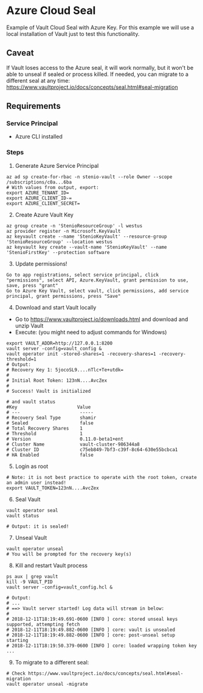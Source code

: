 # Azure Cloud Seal
Example of Vault Cloud Seal with Azure Key. 
For this example we will use a local installation of Vault just to test this functionality.

## Caveat
If Vault loses access to the Azure seal, it will work normally, but it won't be able to unseal if sealed or process killed.
If needed, you can migrate to a different seal at any time: https://www.vaultproject.io/docs/concepts/seal.html#seal-migration

## Requirements
### Service Principal
- Azure CLI installed

### Steps
1. Generate Azure Service Principal
```
az ad sp create-for-rbac -n stenio-vault --role Owner --scope /subscriptions/c0a...6ba
# With values from output, export:
export AZURE_TENANT_ID=
export AZURE_CLIENT_ID-=
export AZURE_CLIENT_SECRET= 
```
2. Create Azure Vault Key
```
az group create -n 'StenioResourceGroup' -l westus
az provider register -n Microsoft.KeyVault
az keyvault create --name 'StenioKeyVault' --resource-group 'StenioResourceGroup' --location westus
az keyvault key create --vault-name 'StenioKeyVault' --name 'StenioFirstKey' --protection software
```
3. Update permissions!
```
Go to app registrations, select service principal, click "permissions", select API, Azure.KeyVault, grant permission to use, save, press "grant"
Go to Azure Key Vault, select vault, click permissions, add service principal, grant permissions, press "Save"
```
4. Download and start Vault locally
- Go to https://www.vaultproject.io/downloads.html and download and unzip Vault
- Execute: (you might need to adjust commands for Windows)
```
export VAULT_ADDR=http://127.0.0.1:8200
vault server -config=vault_config &
vault operator init -stored-shares=1 -recovery-shares=1 -recovery-threshold=1 
# Output:
# Recovery Key 1: 5jocoSL9....nTlc+Te+utdk=
#
# Initial Root Token: 123nN....AvcZex
#
# Success! Vault is initialized

# and vault status
#Key                      Value
# ---                      -----
# Recovery Seal Type       shamir
# Sealed                   false
# Total Recovery Shares    1
# Threshold                1
# Version                  0.11.0-beta1+ent
# Cluster Name             vault-cluster-986344a8
# Cluster ID               c75eb849-7bf3-c39f-8c64-630e55bcbca1
# HA Enabled               false
```
5. Login as root
```
# Note: it is not best practice to operate with the root token, create an admin user instead!
export VAULT_TOKEN=123nN....AvcZex
```
6. Seal Vault
```
vault operator seal
vault status

# Output: it is sealed!
```
7. Unseal Vault
```
vault operator unseal
# You will be prompted for the recovery key(s)
```
8. Kill and restart Vault process
```
ps aux | grep vault
kill -9 VAULT_PID
vault server -config=vault_config.hcl &

# Output:
# ...
# ==> Vault server started! Log data will stream in below:
#
# 2018-12-11T18:19:49.691-0600 [INFO ] core: stored unseal keys supported, attempting fetch
# 2018-12-11T18:19:49.882-0600 [INFO ] core: vault is unsealed
# 2018-12-11T18:19:49.882-0600 [INFO ] core: post-unseal setup starting
# 2018-12-11T18:19:50.379-0600 [INFO ] core: loaded wrapping token key
...
```
9. To migrate to a different seal:
```
# Check https://www.vaultproject.io/docs/concepts/seal.html#seal-migration
vault operator unseal -migrate
```